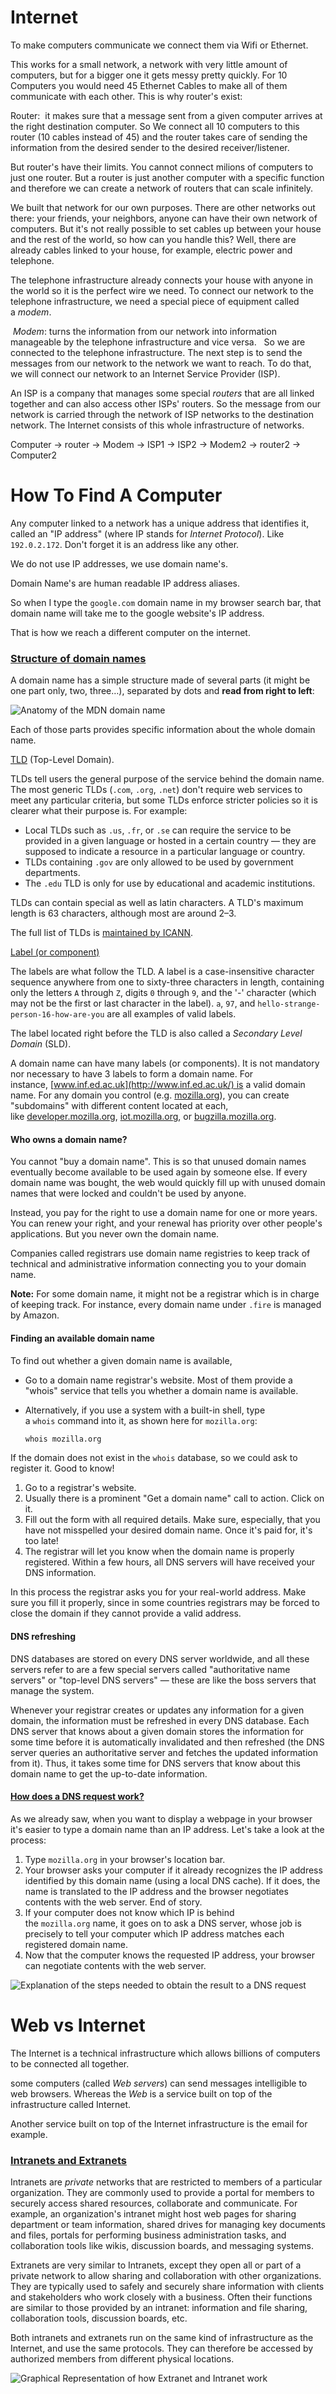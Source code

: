 # Internet

To make computers communicate we connect them via Wifi or Ethernet.

This works for a small network, a network with very little amount of computers, but for a bigger one it gets messy pretty quickly. For 10 Computers you would need 45 Ethernet Cables to make all of them communicate with each other. This is why router's exist:

Router:  it makes sure that a message sent from a given computer arrives at the right destination computer. So We connect all 10 computers to this router (10 cables instead of 45) and the router takes care of sending the information from the desired sender to the desired receiver/listener.

But router's have their limits. You cannot connect milions of computers to just one router. But a router is just another computer with a specific function and therefore we can create a network of routers that can scale infinitely.

We built that network for our own purposes. There are other networks out there: your friends, your neighbors, anyone can have their own network of computers. But it's not really possible to set cables up between your house and the rest of the world, so how can you handle this? Well, there are already cables linked to your house, for example, electric power and telephone. 

The telephone infrastructure already connects your house with anyone in the world so it is the perfect wire we need. To connect our network to the telephone infrastructure, we need a special piece of equipment called a _modem_.

 _Modem_: turns the information from our network into information manageable by the telephone infrastructure and vice versa.
 
So we are connected to the telephone infrastructure. The next step is to send the messages from our network to the network we want to reach. To do that, we will connect our network to an Internet Service Provider (ISP).

An ISP is a company that manages some special _routers_ that are all linked together and can also access other ISPs' routers. So the message from our network is carried through the network of ISP networks to the destination network. The Internet consists of this whole infrastructure of networks.

Computer -> router -> Modem -> ISP1 -> ISP2 -> Modem2 -> router2 -> Computer2

# How To Find A Computer

Any computer linked to a network has a unique address that identifies it, called an "IP address" (where IP stands for _Internet Protocol_). Like `192.0.2.172`. Don't forget it is an address like any other.

We do not use IP addresses, we use domain name's.

Domain Name's are human readable IP address aliases.

So when I type the `google.com` domain name in my browser search bar, that domain name will take me to the google website's IP address. 

That is how we reach a different computer on the internet.

### [Structure of domain names](https://developer.mozilla.org/en-US/docs/Learn/Common_questions/Web_mechanics/What_is_a_domain_name#structure_of_domain_names)

A domain name has a simple structure made of several parts (it might be one part only, two, three…), separated by dots and **read from right to left**:

![Anatomy of the MDN domain name](https://developer.mozilla.org/en-US/docs/Learn/Common_questions/Web_mechanics/What_is_a_domain_name/structure.png)

Each of those parts provides specific information about the whole domain name.

[TLD](https://developer.mozilla.org/en-US/docs/Glossary/TLD) (Top-Level Domain).

TLDs tell users the general purpose of the service behind the domain name. The most generic TLDs (`.com`, `.org`, `.net`) don't require web services to meet any particular criteria, but some TLDs enforce stricter policies so it is clearer what their purpose is. For example:

- Local TLDs such as `.us`, `.fr`, or `.se` can require the service to be provided in a given language or hosted in a certain country — they are supposed to indicate a resource in a particular language or country.
- TLDs containing `.gov` are only allowed to be used by government departments.
- The `.edu` TLD is only for use by educational and academic institutions.

TLDs can contain special as well as latin characters. A TLD's maximum length is 63 characters, although most are around 2–3.

The full list of TLDs is [maintained by ICANN](https://www.icann.org/resources/pages/tlds-2012-02-25-en).

[Label (or component)](https://developer.mozilla.org/en-US/docs/Learn/Common_questions/Web_mechanics/What_is_a_domain_name#label_or_component)

The labels are what follow the TLD. A label is a case-insensitive character sequence anywhere from one to sixty-three characters in length, containing only the letters `A` through `Z`, digits `0` through `9`, and the '-' character (which may not be the first or last character in the label). `a`, `97`, and `hello-strange-person-16-how-are-you` are all examples of valid labels.

The label located right before the TLD is also called a _Secondary Level Domain_ (SLD).

A domain name can have many labels (or components). It is not mandatory nor necessary to have 3 labels to form a domain name. For instance, [www.inf.ed.ac.uk](http://www.inf.ed.ac.uk/) is a valid domain name. For any domain you control (e.g. [mozilla.org](https://www.mozilla.org/en-US/)), you can create "subdomains" with different content located at each, like [developer.mozilla.org](https://developer.mozilla.org/), [iot.mozilla.org](https://iot.mozilla.org/), or [bugzilla.mozilla.org](https://bugzilla.mozilla.org/).


#### Who owns a domain name?

You cannot "buy a domain name". This is so that unused domain names eventually become available to be used again by someone else. If every domain name was bought, the web would quickly fill up with unused domain names that were locked and couldn't be used by anyone.

Instead, you pay for the right to use a domain name for one or more years. You can renew your right, and your renewal has priority over other people's applications. But you never own the domain name.

Companies called registrars use domain name registries to keep track of technical and administrative information connecting you to your domain name.

**Note:** For some domain name, it might not be a registrar which is in charge of keeping track. For instance, every domain name under `.fire` is managed by Amazon.

#### Finding an available domain name

To find out whether a given domain name is available,

- Go to a domain name registrar's website. Most of them provide a "whois" service that tells you whether a domain name is available.
- Alternatively, if you use a system with a built-in shell, type a `whois` command into it, as shown here for `mozilla.org`:
    
    ```bash
	whois mozilla.org
    ```

If the domain does not exist in the `whois` database, so we could ask to register it. Good to know!

1. Go to a registrar's website.
2. Usually there is a prominent "Get a domain name" call to action. Click on it.
3. Fill out the form with all required details. Make sure, especially, that you have not misspelled your desired domain name. Once it's paid for, it's too late!
4. The registrar will let you know when the domain name is properly registered. Within a few hours, all DNS servers will have received your DNS information.

In this process the registrar asks you for your real-world address. Make sure you fill it properly, since in some countries registrars may be forced to close the domain if they cannot provide a valid address.

#### DNS refreshing

DNS databases are stored on every DNS server worldwide, and all these servers refer to are a few special servers called "authoritative name servers" or "top-level DNS servers" — these are like the boss servers that manage the system.

Whenever your registrar creates or updates any information for a given domain, the information must be refreshed in every DNS database. Each DNS server that knows about a given domain stores the information for some time before it is automatically invalidated and then refreshed (the DNS server queries an authoritative server and fetches the updated information from it). Thus, it takes some time for DNS servers that know about this domain name to get the up-to-date information.

#### [How does a DNS request work?](https://developer.mozilla.org/en-US/docs/Learn/Common_questions/Web_mechanics/What_is_a_domain_name#how_does_a_dns_request_work)

As we already saw, when you want to display a webpage in your browser it's easier to type a domain name than an IP address. Let's take a look at the process:

1. Type `mozilla.org` in your browser's location bar.
2. Your browser asks your computer if it already recognizes the IP address identified by this domain name (using a local DNS cache). If it does, the name is translated to the IP address and the browser negotiates contents with the web server. End of story.
3. If your computer does not know which IP is behind the `mozilla.org` name, it goes on to ask a DNS server, whose job is precisely to tell your computer which IP address matches each registered domain name.
4. Now that the computer knows the requested IP address, your browser can negotiate contents with the web server.

![Explanation of the steps needed to obtain the result to a DNS request](https://developer.mozilla.org/en-US/docs/Learn/Common_questions/Web_mechanics/What_is_a_domain_name/2014-10-dns-request2.png)
# Web vs Internet

The Internet is a technical infrastructure which allows billions of computers to be connected all together.

some computers (called _Web servers_) can send messages intelligible to web browsers. Whereas the _Web_ is a service built on top of the infrastructure called Internet.

Another service built on top of the Internet infrastructure is the email for example.

### [Intranets and Extranets](https://developer.mozilla.org/en-US/docs/Learn/Common_questions/Web_mechanics/How_does_the_Internet_work#intranets_and_extranets)

Intranets are _private_ networks that are restricted to members of a particular organization. They are commonly used to provide a portal for members to securely access shared resources, collaborate and communicate. For example, an organization's intranet might host web pages for sharing department or team information, shared drives for managing key documents and files, portals for performing business administration tasks, and collaboration tools like wikis, discussion boards, and messaging systems.

Extranets are very similar to Intranets, except they open all or part of a private network to allow sharing and collaboration with other organizations. They are typically used to safely and securely share information with clients and stakeholders who work closely with a business. Often their functions are similar to those provided by an intranet: information and file sharing, collaboration tools, discussion boards, etc.

Both intranets and extranets run on the same kind of infrastructure as the Internet, and use the same protocols. They can therefore be accessed by authorized members from different physical locations.

![Graphical Representation of how Extranet and Intranet work](https://developer.mozilla.org/en-US/docs/Learn/Common_questions/Web_mechanics/How_does_the_Internet_work/internet-schema-8.png)


